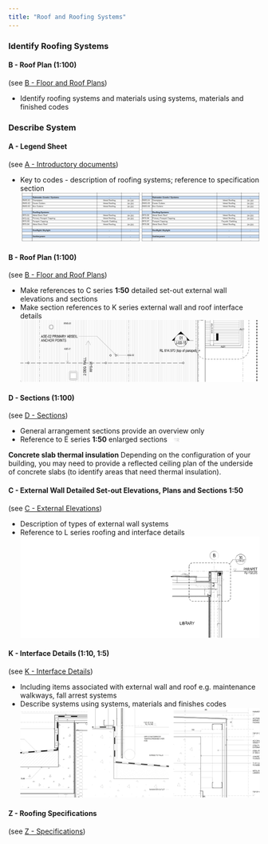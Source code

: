 ```yaml
---
title: "Roof and Roofing Systems"
---
```

### Identify Roofing Systems

#### B - Roof Plan (1:100)
(see [B - Floor and Roof Plans](notes/1_Documentation%20Codex/1b_Alphabet/B%20-%20Floor%20and%20Roof%20Plans.md))
- Identify roofing systems and materials using systems, materials and finished codes


### Describe System

#### A - Legend Sheet
(see [A - Introductory documents](notes/1_Documentation%20Codex/1b_Alphabet/A%20-%20Introductory%20documents.md))
- Key to codes - description of roofing systems; reference to specification section
![01-image 5 1](notes/1_Documentation%20Codex/1c_Building%20Components/assets/01-image%205%201.svg)

#### B - Roof Plan (1:100)
(see [B - Floor and Roof Plans](notes/1_Documentation%20Codex/1b_Alphabet/B%20-%20Floor%20and%20Roof%20Plans.md))
- Make references to C series **1:50** detailed set-out external wall elevations and sections
- Make section references to K series external wall and roof interface details
![02-image 7](notes/1_Documentation%20Codex/1c_Building%20Components/assets/02-image%207.svg)

#### D - Sections (1:100)
(see [D - Sections](notes/1_Documentation%20Codex/1b_Alphabet/D%20-%20Sections.md))
- General arrangement sections provide an overview only
- Reference to E series **1:50** enlarged sections
![03-image 4 1](notes/1_Documentation%20Codex/1c_Building%20Components/assets/03-image%204%201.svg)

**Concrete slab thermal insulation**
Depending on the configuration of your building, you may need to provide a reflected ceiling plan of the underside of concrete slabs (to identify areas that need thermal insulation).

#### C - External Wall Detailed Set-out Elevations, Plans and Sections **1:50**
(see [C - External Elevations](notes/1_Documentation%20Codex/1b_Alphabet/C%20-%20External%20Elevations.md))
- Description of types of external wall systems
- Reference to L series roofing and interface details
![04-image 4 1](notes/1_Documentation%20Codex/1c_Building%20Components/assets/04-image%204%201.svg)

#### K - Interface Details (1:10, 1:5)
(see [K - Interface Details](notes/1_Documentation%20Codex/1b_Alphabet/K%20-%20Interface%20Details.md))
- Including items associated with external wall and roof e.g. maintenance walkways, fall arrest systems
- Describe systems using systems, materials and finishes codes
![05-image 1 2](notes/1_Documentation%20Codex/1c_Building%20Components/assets/05-image%201%202.svg)

#### Z - Roofing Specifications
(see [Z - Specifications](notes/1_Documentation%20Codex/1b_Alphabet/Z%20-%20Specifications.md))
